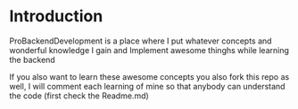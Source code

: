 # Introduction

ProBackendDevelopment is a place where I put whatever concepts and wonderful knowledge I gain and Implement awesome thinghs while learning the backend 

If you also want to learn these awesome concepts you also fork this repo as well, I will comment each learning of mine so that anybody can understand the code (first check the Readme.md) 
